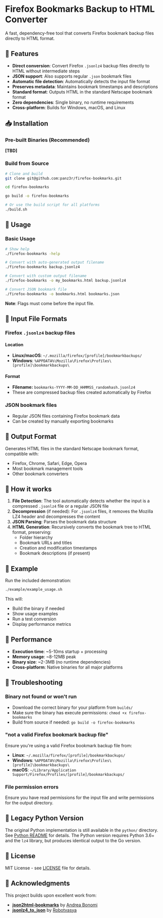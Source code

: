 # Firefox Bookmarks Backup to HTML Converter

A fast, dependency-free tool that converts Firefox bookmark backup files directly to HTML format.

## 🚀 Features

- **Direct conversion**: Convert Firefox `.jsonlz4` backup files directly to HTML without intermediate steps
- **JSON support**: Also supports regular `.json` bookmark files
- **Automatic file detection**: Automatically detects the input file format
- **Preserves metadata**: Maintains bookmark timestamps and descriptions
- **Standard format**: Outputs HTML in the standard Netscape bookmark format
- **Zero dependencies**: Single binary, no runtime requirements
- **Cross-platform**: Builds for Windows, macOS, and Linux

## 📥 Installation

### Pre-built Binaries (Recommended)

**[TBD]**

### Build from Source
```bash
# Clone and build
git clone git@github.com:panz3r/firefox-bookmarks.git

cd firefox-bookmarks

go build -o firefox-bookmarks

# Or use the build script for all platforms
./build.sh
```

## 🚀 Usage

### Basic Usage

```bash
# Show help
./firefox-bookmarks -help

# Convert with auto-generated output filename
./firefox-bookmarks backup.jsonlz4

# Convert with custom output filename
./firefox-bookmarks -o my_bookmarks.html backup.jsonlz4

# Convert JSON bookmark file
./firefox-bookmarks -o bookmarks.html bookmarks.json
```

**Note**: Flags must come before the input file.

## 📁 Input File Formats

### Firefox `.jsonlz4` backup files

#### Location
- **Linux/macOS**: `~/.mozilla/firefox/[profile]/bookmarkbackups/`
- **Windows**: `%APPDATA%\Mozilla\Firefox\Profiles\[profile]\bookmarkbackups\`

#### Format

- **Filename:** `bookmarks-YYYY-MM-DD_HHMMSS_randomhash.jsonlz4`
- These are compressed backup files created automatically by Firefox

### JSON bookmark files
- Regular JSON files containing Firefox bookmark data
- Can be created by manually exporting bookmarks

## 📄 Output Format

Generates HTML files in the standard Netscape bookmark format, compatible with:
- Firefox, Chrome, Safari, Edge, Opera
- Most bookmark management tools
- Other bookmark converters

## 🧠 How it works

1. **File Detection**: The tool automatically detects whether the input is a compressed `.jsonlz4` file or a regular JSON file
2. **Decompression** (if needed): For `.jsonlz4` files, it removes the Mozilla LZ4 header and decompresses the content
3. **JSON Parsing**: Parses the bookmark data structure
4. **HTML Generation**: Recursively converts the bookmark tree to HTML format, preserving:
   - Folder hierarchy
   - Bookmark URLs and titles
   - Creation and modification timestamps
   - Bookmark descriptions (if present)

## 🧪 Example

Run the included demonstration:

```bash
./example/example_usage.sh
```

This will:
- Build the binary if needed
- Show usage examples
- Run a test conversion
- Display performance metrics

## 🚀 Performance

- **Execution time**: ~5-10ms startup + processing
- **Memory usage**: ~8-12MB peak
- **Binary size**: ~2-3MB (no runtime dependencies)
- **Cross-platform**: Native binaries for all major platforms

## 🔧 Troubleshooting

### Binary not found or won't run
- Download the correct binary for your platform from `builds/`
- Make sure the binary has execute permissions: `chmod +x firefox-bookmarks`
- Build from source if needed: `go build -o firefox-bookmarks`

### "not a valid Firefox bookmark backup file"
Ensure you're using a valid Firefox bookmark backup file from:
- **Linux**: `~/.mozilla/firefox/[profile]/bookmarkbackups/`
- **Windows**: `%APPDATA%\Mozilla\Firefox\Profiles\[profile]\bookmarkbackups\`
- **macOS**: `~/Library/Application Support/Firefox/Profiles/[profile]/bookmarkbackups/`

### File permission errors
Ensure you have read permissions for the input file and write permissions for the output directory.

## 🐍 Legacy Python Version

The original Python implementation is still available in the `python/` directory. See [Python README](python/README.md) for details. The Python version requires Python 3.6+ and the `lz4` library, but produces identical output to the Go version.

## 📄 License

MIT License - see [LICENSE](LICENSE) file for details.

## 🙏 Acknowledgments

This project builds upon excellent work from:
- **[json2html-bookmarks](https://github.com/andreax79/json2html-bookmarks)** by [Andrea Bonomi](https://github.com/andreax79)
- **[jsonlz4_to_json](https://github.com/Robotvasya/jsonlz4_to_json)** by [Robotvasya](https://github.com/Robotvasya)
